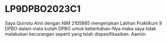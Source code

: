 # LP9DPBO2023C1
Saya Qurrotu Ainii dengan NIM 2105885 mengerjakan Latihan Praktikum 9 DPBO dalam mata kuliah DPBO untuk keberkahan-Nya maka saya tidak melakukan kecurangan seperti yang telah dispesifikasikan. Aamiin.
